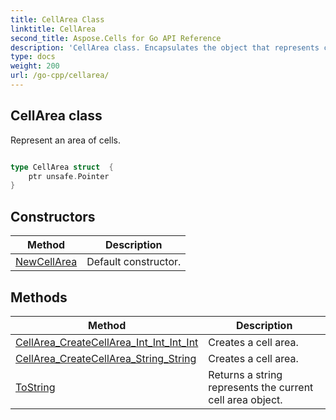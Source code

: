 ```yaml
---
title: CellArea Class 
linktitle: CellArea
second_title: Aspose.Cells for Go API Reference
description: 'CellArea class. Encapsulates the object that represents cellarea in Go.'
type: docs
weight: 200
url: /go-cpp/cellarea/
---
```


## CellArea class

Represent an area of cells.

```go

type CellArea struct  {
	ptr unsafe.Pointer
}

```
## Constructors

| Method | Description |
| --- | --- |
|[NewCellArea](./newcellarea/) | Default constructor. | 

## Methods

| Method | Description |
| --- | --- |
|[CellArea_CreateCellArea_Int_Int_Int_Int](./cellarea_createcellarea_int_int_int_int/) | Creates a cell area. | 
|[CellArea_CreateCellArea_String_String](./cellarea_createcellarea_string_string/) | Creates a cell area. | 
|[ToString](./tostring/) | Returns a string represents the current cell area object. | 
